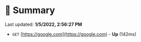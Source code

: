 # 📖 Summary
Last updated: **1/5/2022, 2:56:27 PM**

- `GET` [https://google.com](https://google.com) - **Up** (142ms)
